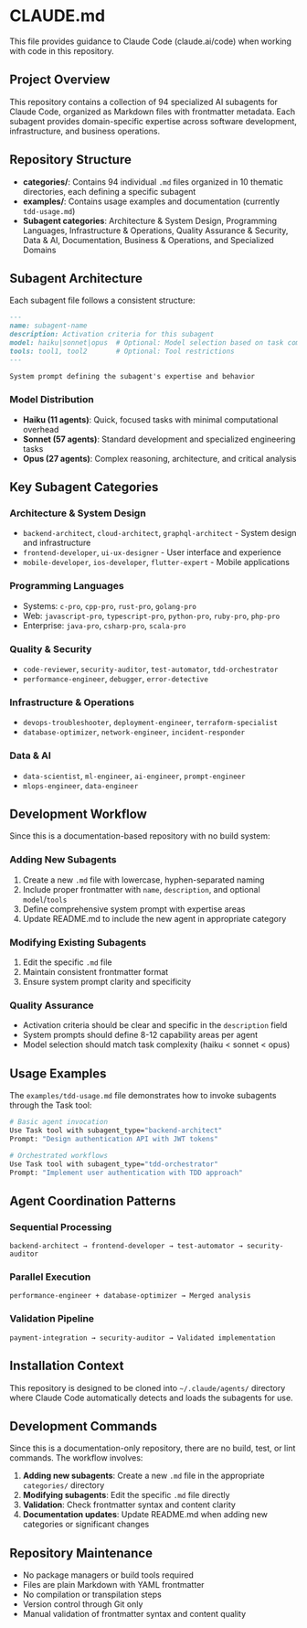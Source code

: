 # CLAUDE.md

This file provides guidance to Claude Code (claude.ai/code) when working with code in this repository.

## Project Overview

This repository contains a collection of 94 specialized AI subagents for Claude Code, organized as Markdown files with frontmatter metadata. Each subagent provides domain-specific expertise across software development, infrastructure, and business operations.

## Repository Structure

- **categories/**: Contains 94 individual `.md` files organized in 10 thematic directories, each defining a specific subagent
- **examples/**: Contains usage examples and documentation (currently `tdd-usage.md`)
- **Subagent categories**: Architecture & System Design, Programming Languages, Infrastructure & Operations, Quality Assurance & Security, Data & AI, Documentation, Business & Operations, and Specialized Domains

## Subagent Architecture

Each subagent file follows a consistent structure:

```markdown
---
name: subagent-name
description: Activation criteria for this subagent
model: haiku|sonnet|opus  # Optional: Model selection based on task complexity
tools: tool1, tool2       # Optional: Tool restrictions
---

System prompt defining the subagent's expertise and behavior
```

### Model Distribution
- **Haiku (11 agents)**: Quick, focused tasks with minimal computational overhead
- **Sonnet (57 agents)**: Standard development and specialized engineering tasks
- **Opus (27 agents)**: Complex reasoning, architecture, and critical analysis

## Key Subagent Categories

### Architecture & System Design
- `backend-architect`, `cloud-architect`, `graphql-architect` - System design and infrastructure
- `frontend-developer`, `ui-ux-designer` - User interface and experience
- `mobile-developer`, `ios-developer`, `flutter-expert` - Mobile applications

### Programming Languages
- Systems: `c-pro`, `cpp-pro`, `rust-pro`, `golang-pro`
- Web: `javascript-pro`, `typescript-pro`, `python-pro`, `ruby-pro`, `php-pro`
- Enterprise: `java-pro`, `csharp-pro`, `scala-pro`

### Quality & Security
- `code-reviewer`, `security-auditor`, `test-automator`, `tdd-orchestrator`
- `performance-engineer`, `debugger`, `error-detective`

### Infrastructure & Operations
- `devops-troubleshooter`, `deployment-engineer`, `terraform-specialist`
- `database-optimizer`, `network-engineer`, `incident-responder`

### Data & AI
- `data-scientist`, `ml-engineer`, `ai-engineer`, `prompt-engineer`
- `mlops-engineer`, `data-engineer`

## Development Workflow

Since this is a documentation-based repository with no build system:

### Adding New Subagents
1. Create a new `.md` file with lowercase, hyphen-separated naming
2. Include proper frontmatter with `name`, `description`, and optional `model`/`tools`
3. Define comprehensive system prompt with expertise areas
4. Update README.md to include the new agent in appropriate category

### Modifying Existing Subagents
1. Edit the specific `.md` file
2. Maintain consistent frontmatter format
3. Ensure system prompt clarity and specificity

### Quality Assurance
- Activation criteria should be clear and specific in the `description` field
- System prompts should define 8-12 capability areas per agent
- Model selection should match task complexity (haiku < sonnet < opus)

## Usage Examples

The `examples/tdd-usage.md` file demonstrates how to invoke subagents through the Task tool:

```bash
# Basic agent invocation
Use Task tool with subagent_type="backend-architect"
Prompt: "Design authentication API with JWT tokens"

# Orchestrated workflows
Use Task tool with subagent_type="tdd-orchestrator"
Prompt: "Implement user authentication with TDD approach"
```

## Agent Coordination Patterns

### Sequential Processing
```
backend-architect → frontend-developer → test-automator → security-auditor
```

### Parallel Execution
```
performance-engineer + database-optimizer → Merged analysis
```

### Validation Pipeline
```
payment-integration → security-auditor → Validated implementation
```

## Installation Context

This repository is designed to be cloned into `~/.claude/agents/` directory where Claude Code automatically detects and loads the subagents for use.

## Development Commands

Since this is a documentation-only repository, there are no build, test, or lint commands. The workflow involves:

1. **Adding new subagents**: Create a new `.md` file in the appropriate `categories/` directory
2. **Modifying subagents**: Edit the specific `.md` file directly
3. **Validation**: Check frontmatter syntax and content clarity
4. **Documentation updates**: Update README.md when adding new categories or significant changes

## Repository Maintenance

- No package managers or build tools required
- Files are plain Markdown with YAML frontmatter
- No compilation or transpilation steps
- Version control through Git only
- Manual validation of frontmatter syntax and content quality
